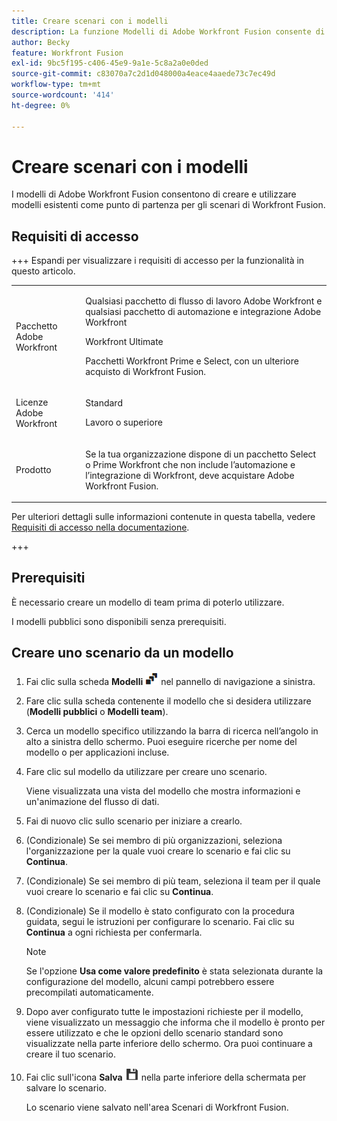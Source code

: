 ```yaml
---
title: Creare scenari con i modelli
description: La funzione Modelli di Adobe Workfront Fusion consente di creare e utilizzare modelli esistenti come punto di partenza per gli scenari di Workfront Fusion.
author: Becky
feature: Workfront Fusion
exl-id: 9bc5f195-c406-45e9-9a1e-5c8a2a0e0ded
source-git-commit: c83070a7c2d1d048000a4eace4aaede73c7ec49d
workflow-type: tm+mt
source-wordcount: '414'
ht-degree: 0%

---
```


# Creare scenari con i modelli

I modelli di Adobe Workfront Fusion consentono di creare e utilizzare modelli esistenti come punto di partenza per gli scenari di Workfront Fusion.

## Requisiti di accesso

+++ Espandi per visualizzare i requisiti di accesso per la funzionalità in questo articolo.

<table style="table-layout:auto">
 <col> 
 <col> 
 <tbody> 
  <tr> 
   <td role="rowheader">Pacchetto Adobe Workfront</td> 
   <td> <p>Qualsiasi pacchetto di flusso di lavoro Adobe Workfront e qualsiasi pacchetto di automazione e integrazione Adobe Workfront</p><p>Workfront Ultimate</p><p>Pacchetti Workfront Prime e Select, con un ulteriore acquisto di Workfront Fusion.</p> </td> 
  </tr> 
  <tr data-mc-conditions=""> 
   <td role="rowheader">Licenze Adobe Workfront</td> 
   <td> <p>Standard</p><p>Lavoro o superiore</p> </td> 
  </tr> 
  <tr> 
   <td role="rowheader">Prodotto</td> 
   <td>
   <p>Se la tua organizzazione dispone di un pacchetto Select o Prime Workfront che non include l’automazione e l’integrazione di Workfront, deve acquistare Adobe Workfront Fusion.</li></ul>
   </td> 
  </tr>
 </tbody> 
</table>

Per ulteriori dettagli sulle informazioni contenute in questa tabella, vedere [Requisiti di accesso nella documentazione](/help/workfront-fusion/references/licenses-and-roles/access-level-requirements-in-documentation.md).

+++

## Prerequisiti

È necessario creare un modello di team prima di poterlo utilizzare.

I modelli pubblici sono disponibili senza prerequisiti.

## Creare uno scenario da un modello

1. Fai clic sulla scheda **Modelli** ![icona Modelli](assets/templates-icon.png) nel pannello di navigazione a sinistra.
1. Fare clic sulla scheda contenente il modello che si desidera utilizzare (**Modelli pubblici** o **Modelli team**).
1. Cerca un modello specifico utilizzando la barra di ricerca nell’angolo in alto a sinistra dello schermo. Puoi eseguire ricerche per nome del modello o per applicazioni incluse.
1. Fare clic sul modello da utilizzare per creare uno scenario.

   Viene visualizzata una vista del modello che mostra informazioni e un&#39;animazione del flusso di dati.

1. Fai di nuovo clic sullo scenario per iniziare a crearlo.
1. (Condizionale) Se sei membro di più organizzazioni, seleziona l&#39;organizzazione per la quale vuoi creare lo scenario e fai clic su **Continua**.
1. (Condizionale) Se sei membro di più team, seleziona il team per il quale vuoi creare lo scenario e fai clic su **Continua**.
1. (Condizionale) Se il modello è stato configurato con la procedura guidata, segui le istruzioni per configurare lo scenario. Fai clic su **Continua** a ogni richiesta per confermarla.

   >[!NOTE]
   >
   >Se l&#39;opzione **Usa come valore predefinito** è stata selezionata durante la configurazione del modello, alcuni campi potrebbero essere precompilati automaticamente.

1. Dopo aver configurato tutte le impostazioni richieste per il modello, viene visualizzato un messaggio che informa che il modello è pronto per essere utilizzato e che le opzioni dello scenario standard sono visualizzate nella parte inferiore dello schermo. Ora puoi continuare a creare il tuo scenario.

1. Fai clic sull&#39;icona **Salva** ![Salva icona](assets/save-icon.png) nella parte inferiore della schermata per salvare lo scenario.

   Lo scenario viene salvato nell&#39;area Scenari di Workfront Fusion.
